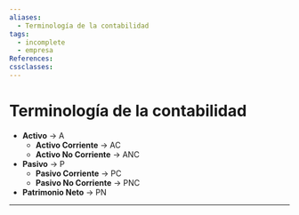```yaml
---
aliases:
  - Terminología de la contabilidad
tags:
  - incomplete
  - empresa
References: 
cssclasses:
---
```

# Terminología de la contabilidad

+ **Activo** → A
	+ **Activo Corriente** → AC
	+ **Activo No Corriente** → ANC
+ **Pasivo** → P
	+ **Pasivo Corriente** → PC
	+ **Pasivo No Corriente** → PNC
+ **Patrimonio Neto** → PN
***
